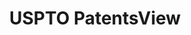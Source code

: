 ---
bigquery: https://console.cloud.google.com/bigquery?p=patents-public-data&d=patentsview&page=dataset
citation: Attribution should be given to PatentsView for use, distribution, or derivative
  works.
code: https://github.com/CSSIP-AIR/PatentsView-Code-Snippets/
contributors: USPTO
cost: None
description: 'PatentsView includes US patent data including raw data (summaries, applications,
  pregrant applications), disambugations of inventors and assignees, and inventor
  gender estimates.  Also foreign priority data, # of figures and sheets, and government
  interest statements.'
documentation: https://patentsview.org/query/builder-faqs
last_edit: 04/10/2022, 05:21:33
location: https://patentsview.org/
maintained_by: USPTO
record_creation_timestamp: 12/2/2020 17:20:46
schema_fields:
- ipc_version_indicator
- location_id
- role
- disamb_inventor_id_20200630
- type
- disamb_inventor_id_20201229
- state_fips
- disamb_assignee_id_20200331
- action_date
- country_transformed
- disamb_inventor_id_20171226
- sequence
- abstract
- withdrawn
- main_group
- rawassignee_id
- disamb_inventor_id_20181127
- disamb_assignee_id_20181127
- attribution_status
- organization
- classification_level
- group_id
- contract_award_number
- disamb_assignee_id_20191008
- disamb_inventor_id_20200331
- title
- uuid
- fname
- longitude
- disamb_assignee_id_20190820
- inventor_id
- number
- rawlocation_id
- doctype
- county_fips
- city
- subsection_id
- f371_date
- field_title
- subclass_id
- group
- rule_47
- num_sheets
- designation
- dependent
- latlong
- section
- exemplary
- category_id
- lawyer_id
- name
- disamb_inventor_id_20191231
- level_two
- disamb_inventor_id_20191008
- assignee_id
- relkind
- disamb_inventor_id_20200929
- sector_title
- classification_value
- subgroup_id
- disamb_inventor_id_20170808
- disamb_assignee_id_20190312
- section_id
- level_three
- term_disclaimer
- series_code
- status
- ipc_class
- lname
- rawinventor_id
- filename
- disamb_inventor_id_20170307
- doc_type
- disamb_assignee_id_20191231
- lapse_of_patent
- length
- variety
- disamb_assignee_id_20200929
- _371_date
- _102_date
- applicant_type
- male
- disclaimer_date
- application_id
- f102_date
- latitude
- term_grant
- disamb_inventor_id_20171003
- subclass
- num_figures
- level_one
- id
- gi_statement
- patent_id
- disamb_assignee_id_20200630
- disamb_inventor_id_20180528
- name_first
- country
- date
- classification_data_source
- latin_name
- organization_id
- citation_id
- num
- classification_status
- deceased
- kind
- category
- symbol_position
- term_extension
- state
- mainclass_id
- rel_id
- name_last
- publication_number
- disamb_inventor_id_20190820
- disamb_inventor_id_20190312
- num_claims
- text
- subgroup
- county
- male_flag
- subcategory_id
- reldocno
- field_id
shortname: patentsview
tags:
- disambiguation
- United States
- gender
terms_of_use: Creative Commons Attribution 4.0 International License.
timeframe: 1963-1999
title: USPTO PatentsView
uuid: cf1780b1-e265-4e49-8d1d-83b9cfe0fd9a
---